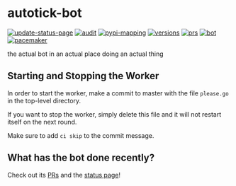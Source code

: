 # autotick-bot
[![update-status-page](https://github.com/regro/autotick-bot/workflows/update-status-page/badge.svg)](https://github.com/regro/autotick-bot/actions?query=workflow%3Aupdate-status-page)
[![audit](https://github.com/regro/autotick-bot/workflows/audit/badge.svg)](https://github.com/regro/autotick-bot/actions?query=workflow%3Aaudit)
[![pypi-mapping](https://github.com/regro/autotick-bot/workflows/pypi-mapping/badge.svg)](https://github.com/regro/autotick-bot/actions?query=workflow%3Apypi-mapping)
[![versions](https://github.com/regro/autotick-bot/workflows/versions/badge.svg)](https://github.com/regro/autotick-bot/actions?query=workflow%3Aversions)
[![prs](https://github.com/regro/autotick-bot/workflows/prs/badge.svg)](https://github.com/regro/autotick-bot/actions?query=workflow%3Aprs)
[![bot](https://github.com/regro/autotick-bot/workflows/bot/badge.svg)](https://github.com/regro/autotick-bot/actions?query=workflow%3Abot) 
[![pacemaker](https://github.com/regro/autotick-bot/workflows/pacemaker/badge.svg)](https://github.com/regro/autotick-bot/actions?query=workflow%3Apacemaker)

the actual bot in an actual place doing an actual thing

## Starting and Stopping the Worker

In order to start the worker, make a commit to master with the file `please.go`
in the top-level directory.

If you want to stop the worker, simply delete this file and it will not restart
itself on the next round.

Make sure to add `ci skip` to the commit message.

## What has the bot done recently?

Check out its [PRs](https://github.com/pulls?utf8=%E2%9C%93&q=is%3Aopen+is%3Apr+author%3Aregro-cf-autotick-bot+archived%3Afalse+) and the [status page](https://conda-forge.org/status/#current_migrations)!
